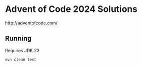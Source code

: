 # Advent of Code 2024 Solutions

http://adventofcode.com/

## Running

Requires JDK 23

```
mvn clean test
```

